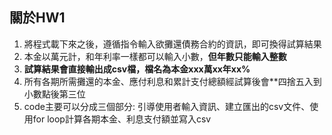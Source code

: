 ## 關於HW1
1.  將程式載下來之後，遵循指令輸入欲攤還債務合約的資訊，即可換得試算結果
2.  本金以萬元計，和年利率一樣都可以輸入小數，**但年數只能輸入整數**
3.  **試算結果會直接輸出成csv檔，檔名為本金xxx萬xx年xx%**
4.  所有各期所需攤還的本金、應付利息和累計支付總額經試算後會**四捨五入到小數點後第三位
5.  code主要可以分成三個部分: 引導使用者輸入資訊、建立匯出的csv文件、使用for loop計算各期本金、利息支付額並寫入csv
